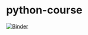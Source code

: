 # python-course
[![Binder](https://mybinder.org/badge_logo.svg)](https://mybinder.org/v2/gh/ShamsAsh/python-course/main?labpath=Chapter3%264.ipynb)
